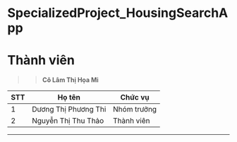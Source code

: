 # SpecializedProject_HousingSearchApp
# Thành viên
>>**Cô  Lâm Thị Họa Mi**
  
| STT | Họ tên | Chức vụ  |
|----------------|--------------------|--------------------|
|  1  |  Dương Thị Phương Thi  |   Nhóm trưởng  |
|  2  |  Nguyễn Thị Thu Thảo |   Thành viên  |
-----------------------------------------------
